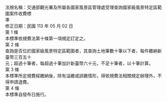 法規名稱：交通部觀光署及所屬各國家風景區管理處受理查詢國家級風景特定區範圍案件收費標  
準  
修正日期：民國 113 年 05 月 02 日  
第 1 條  
本標準依規費法第十條第一項規定訂定之。  
第 2 條  
查詢是否位於國家級風景特定區範圍者，其查詢土地筆數十筆以下者，每件繳納新臺幣三百五十  
元；超過十筆者，每超過十筆加計新臺幣六十元，不足十筆者，以十筆計算。  
第 3 條  
本標準所定規費經繳納後，除有溢繳或誤繳情形，得依規費法相關規定辦理外，不得申請退費。  
第 4 條  
本標準自發布日施行。  


